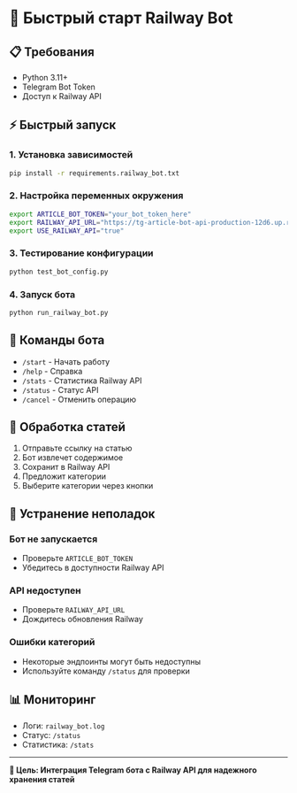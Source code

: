 # 🚀 Быстрый старт Railway Bot

## 📋 Требования

- Python 3.11+
- Telegram Bot Token
- Доступ к Railway API

## ⚡ Быстрый запуск

### 1. Установка зависимостей
```bash
pip install -r requirements.railway_bot.txt
```

### 2. Настройка переменных окружения
```bash
export ARTICLE_BOT_TOKEN="your_bot_token_here"
export RAILWAY_API_URL="https://tg-article-bot-api-production-12d6.up.railway.app"
export USE_RAILWAY_API="true"
```

### 3. Тестирование конфигурации
```bash
python test_bot_config.py
```

### 4. Запуск бота
```bash
python run_railway_bot.py
```

## 🔧 Команды бота

- `/start` - Начать работу
- `/help` - Справка
- `/stats` - Статистика Railway API
- `/status` - Статус API
- `/cancel` - Отменить операцию

## 📝 Обработка статей

1. Отправьте ссылку на статью
2. Бот извлечет содержимое
3. Сохранит в Railway API
4. Предложит категории
5. Выберите категории через кнопки

## 🚨 Устранение неполадок

### Бот не запускается
- Проверьте `ARTICLE_BOT_TOKEN`
- Убедитесь в доступности Railway API

### API недоступен
- Проверьте `RAILWAY_API_URL`
- Дождитесь обновления Railway

### Ошибки категорий
- Некоторые эндпоинты могут быть недоступны
- Используйте команду `/status` для проверки

## 📊 Мониторинг

- Логи: `railway_bot.log`
- Статус: `/status`
- Статистика: `/stats`

---

**🎯 Цель: Интеграция Telegram бота с Railway API для надежного хранения статей**
